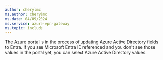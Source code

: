 ```yaml
---
author: cherylmc
ms.author: cherylmc
ms.date: 04/09/2024
ms.service: azure-vpn-gateway
ms.topic: include
---
```


The Azure portal is in the process of updating Azure Active Directory fields to Entra. If you see Microsoft Entra ID referenced and you don't see those values in the portal yet, you can select Azure Active Directory values.
